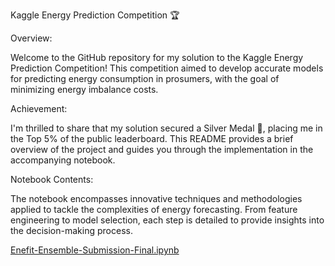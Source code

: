 Kaggle Energy Prediction Competition 🏆

Overview:

Welcome to the GitHub repository for my solution to the Kaggle Energy Prediction Competition! This competition aimed to develop accurate models for predicting energy consumption in prosumers, with the goal of minimizing energy imbalance costs.

Achievement:

I'm thrilled to share that my solution secured a Silver Medal 🥈, placing me in the Top 5% of the public leaderboard. This README provides a brief overview of the project and guides you through the implementation in the accompanying notebook.

Notebook Contents:

The notebook encompasses innovative techniques and methodologies applied to tackle the complexities of energy forecasting. From feature engineering to model selection, each step is detailed to provide insights into the decision-making process.

[Enefit-Ensemble-Submission-Final.ipynb](https://github.com/bhathiya-pilanawithana/Enefit-Kaggle/blob/main/Enefit-Ensemble-Submission-Final.ipynb)
